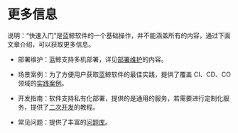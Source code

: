 # 更多信息

说明：“快速入门”是蓝鲸软件的一个基础操作，并不能涵盖所有的内容，通过下面文章介绍，可以获取更多信息。

- 部署维护：蓝鲸支持多机部署，详见[部署维护](5.1/部署指南/README.md)的内容。

- 场景案例：为了方便用户获取蓝鲸软件的最佳实践，提供了覆盖 CI、CD、CO 领域的[实践案例](5.1/bk_solutions/Getting_started/Getting_started.md)。

- 开发指南：软件支持私有化部署，提供的是通用的服务，若需要进行定制化服务，提供了[二次开发](5.1/开发指南/开发简介/README.md)的教程。

- 常见问题：提供了丰富的[问题库](5.1/常见问题/README.md)。
